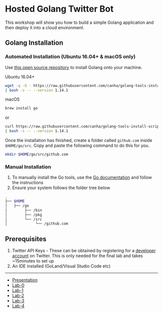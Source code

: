 # Hosted Golang Twitter Bot

This workshop will show you how to build a simple Golang application and then deploy it into a cloud environment.

## Golang Installation

### Automated Installation \(**Ubuntu 16.04+ & macOS only**\)

Use [this open source repository](https://github.com/canha/golang-tools-install-script) to install Golang onto your machine.

Ubuntu 16.04+

```bash
wget -q -O - https://raw.githubusercontent.com/canha/golang-tools-install-script/master/goinstall.sh \
| bash -s -- --version 1.14.1
```

macOS

```bash
brew install go
```

or

```bash
curl https://raw.githubusercontent.com/canha/golang-tools-install-script/master/goinstall.sh \
| bash -s -- --version 1.14.1
```

Once the installation has finished, create a folder called `github.com` inside `$HOME/go/src`. Copy and paste the following command to do this for you.

```bash
mkdir $HOME/go/src/github.com
```

### Manual Installation

1. To manually install the Go tools, use the [Go documentation](https://golang.org/doc/install) and follow the instructions 
2. Ensure your system follows the folder tree below

```bash
.
├── $HOME
│   ├── /go
│        ├── /bin
│        ├── /pkg
│        └── /src
│             └── /github.com
```

## Prerequisites

1. Twitter API Keys - These can be obtained by registering for a [developer account](https://developer.twitter.com/en/docs/basics/developer-portal/overview) on Twitter. This is only needed for the final lab and takes ~15minutes to set up
2. An IDE installed \(GoLand/Visual Studio Code etc\)

---

- [Presentation]
- [Lab-0]
- [Lab-1]
- [Lab-2]
- [Lab-3]
- [Lab-4]

[Presentation]: ./presentation/Intro_to_Golang.pdf
[Lab-0]: ./Labs/lab-0.md
[Lab-1]: ./Labs/lab-1.md
[Lab-2]: ./Labs/lab-2.md
[Lab-3]: ./Labs/lab-3.md
[Lab-4]: ./Labs/lab-4.md
